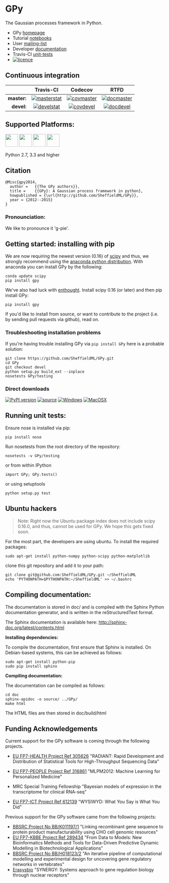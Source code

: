 # GPy

The Gaussian processes framework in Python.

* GPy [homepage](http://sheffieldml.github.io/GPy/)
* Tutorial [notebooks](http://nbviewer.ipython.org/github/SheffieldML/notebook/blob/master/GPy/index.ipynb)
* User [mailing-list](https://lists.shef.ac.uk/sympa/subscribe/gpy-users)
* Developer [documentation](http://gpy.readthedocs.org/en/devel/)
* Travis-CI [unit-tests](https://travis-ci.org/SheffieldML/GPy)
* [![licence](https://img.shields.io/badge/licence-BSD-blue.svg)](http://opensource.org/licenses/BSD-3-Clause) 

## Continuous integration

|      | Travis-CI | Codecov | RTFD |
| ---: | :--: | :---: | :---: |
| **master:** | [![masterstat](https://travis-ci.org/SheffieldML/GPy.svg?branch=master)](https://travis-ci.org/SheffieldML/GPy) | [![covmaster](http://codecov.io/github/SheffieldML/GPy/coverage.svg?branch=master)](http://codecov.io/github/SheffieldML/GPy?branch=master) | [![docmaster](https://readthedocs.org/projects/gpy/badge/?version=master)](http://gpy.readthedocs.org/en/master/) | 
| **devel:**  | [![develstat](https://travis-ci.org/SheffieldML/GPy.svg?branch=devel)](https://travis-ci.org/SheffieldML/GPy) | [![covdevel](http://codecov.io/github/SheffieldML/GPy/coverage.svg?branch=devel)](http://codecov.io/github/SheffieldML/GPy?branch=devel) | [![docdevel](https://readthedocs.org/projects/gpy/badge/?version=devel)](http://gpy.readthedocs.org/en/devel/) | 

## Supported Platforms:

[<img src="https://www.python.org/static/community_logos/python-logo-generic.svg" height=40px>](https://www.python.org/)
[<img src="https://upload.wikimedia.org/wikipedia/commons/5/5f/Windows_logo_-_2012.svg" height=40px>](http://www.microsoft.com/en-gb/windows)
[<img src="https://upload.wikimedia.org/wikipedia/commons/8/8e/OS_X-Logo.svg" height=40px>](http://www.apple.com/osx/) 
[<img src="https://upload.wikimedia.org/wikipedia/commons/3/35/Tux.svg" height=40px>](https://en.wikipedia.org/wiki/List_of_Linux_distributions)

Python 2.7, 3.3 and higher


## Citation

    @Misc{gpy2014,
      author =   {{The GPy authors}},
      title =    {{GPy}: A Gaussian process framework in python},
      howpublished = {\url{http://github.com/SheffieldML/GPy}},
      year = {2012--2015}
    }

### Pronounciation: 

We like to pronounce it 'g-pie'.

## Getting started: installing with pip 

We are now requiring the newest version (0.16) of 
[scipy](http://www.scipy.org/) and thus, we strongly recommend using 
the  [anaconda python distribution](http://continuum.io/downloads).
With anaconda you can install GPy by the following:

    conda update scipy
    pip install gpy

We've also had luck with [enthought](http://www.enthought.com). Install scipy 0.16 (or later)
 and then pip install GPy:

    pip install gpy

If you'd like to install from source, or want to contribute to the project (i.e. by sending pull requests via github), read on.

### Troubleshooting installation problems

If you're having trouble installing GPy via `pip install GPy` here is a probable solution:

    git clone https://github.com/SheffieldML/GPy.git
    cd GPy
    git checkout devel
    python setup.py build_ext --inplace
    nosetests GPy/testing

### Direct downloads

[![PyPI version](https://badge.fury.io/py/GPy.svg)](https://pypi.python.org/pypi/GPy) [![source](https://img.shields.io/badge/download-source-green.svg)](https://pypi.python.org/pypi/GPy)
[![Windows](https://img.shields.io/badge/download-windows-orange.svg)](https://pypi.python.org/pypi/GPy)
[![MacOSX](https://img.shields.io/badge/download-macosx-blue.svg)](https://pypi.python.org/pypi/GPy)

## Running unit tests:

Ensure nose is installed via pip:

    pip install nose

Run nosetests from the root directory of the repository:

    nosetests -v GPy/testing

or from within IPython

    import GPy; GPy.tests()

or using setuptools

    python setup.py test
    
## Ubuntu hackers

> Note: Right now the Ubuntu package index does not include scipy 0.16.0, and thus, cannot
> be used for GPy. We hope this gets fixed soon.

For the most part, the developers are using ubuntu. To install the required packages:

    sudo apt-get install python-numpy python-scipy python-matplotlib

clone this git repository and add it to your path:

    git clone git@github.com:SheffieldML/GPy.git ~/SheffieldML
    echo 'PYTHONPATH=$PYTHONPATH:~/SheffieldML' >> ~/.bashrc


## Compiling documentation:

The documentation is stored in doc/ and is compiled with the Sphinx Python documentation generator, and is written in the reStructuredText format.

The Sphinx documentation is available here: http://sphinx-doc.org/latest/contents.html

**Installing dependencies:**

To compile the documentation, first ensure that Sphinx is installed. On Debian-based systems, this can be achieved as follows:

    sudo apt-get install python-pip
    sudo pip install sphinx

**Compiling documentation:**

The documentation can be compiled as follows:

    cd doc
    sphinx-apidoc -o source/ ../GPy/
    make html

The HTML files are then stored in doc/build/html

## Funding Acknowledgements

Current support for the GPy software is coming through the following projects. 

* [EU FP7-HEALTH Project Ref 305626](http://radiant-project.eu) "RADIANT: Rapid Development and Distribution of Statistical Tools for High-Throughput Sequencing Data"

* [EU FP7-PEOPLE Project Ref 316861](http://staffwww.dcs.shef.ac.uk/people/N.Lawrence/projects/mlpm/) "MLPM2012: Machine Learning for Personalized Medicine"

* MRC Special Training Fellowship "Bayesian models of expression in the transcriptome for clinical RNA-seq"

*  [EU FP7-ICT Project Ref 612139](http://staffwww.dcs.shef.ac.uk/people/N.Lawrence/projects/wysiwyd/) "WYSIWYD: What You Say is What You Did"

Previous support for the GPy software came from the following projects:

- [BBSRC Project No BB/K011197/1](http://staffwww.dcs.shef.ac.uk/people/N.Lawrence/projects/recombinant/) "Linking recombinant gene sequence to protein product manufacturability using CHO cell genomic resources"
- [EU FP7-KBBE Project Ref 289434](http://staffwww.dcs.shef.ac.uk/people/N.Lawrence/projects/biopredyn/) "From Data to Models: New Bioinformatics Methods and Tools for Data-Driven Predictive Dynamic Modelling in Biotechnological Applications"
- [BBSRC Project No BB/H018123/2](http://staffwww.dcs.shef.ac.uk/people/N.Lawrence/projects/iterative/) "An iterative pipeline of computational modelling and experimental design for uncovering gene regulatory networks in vertebrates"
- [Erasysbio](http://staffwww.dcs.shef.ac.uk/people/N.Lawrence/projects/synergy/) "SYNERGY: Systems approach to gene regulation biology through nuclear receptors"
